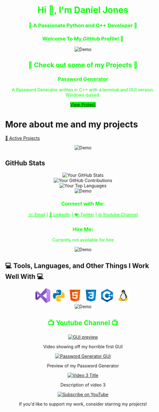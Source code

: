 <h1 align="center" style="color: #00FF00">Hi 👋, I'm Daniel Jones</h1>
<h3 align="center" style="color: #00FF00">🚀 A Passionate Python and C++ Developer 🚀</h3>
<h3 align="center" style="color: #00FF00">Welcome To My GitHub Profile! 👋</h3>

<div align="center">
  <img src="https://user-images.githubusercontent.com/73097560/115834477-dbab4500-a447-11eb-908a-139a6edaec5c.gif" alt="Demo" />
</div>

<h2 align="center" style="color: #00FF00">🚀 Check out some of my Projects 🚀</h2>

<h3 align="center" style="color: #00FF00">Password Generator</h3>

<p align="center" style="color: #00FF00">
  A Password Generator written in C++ with a terminal and GUI version. Windows-based.
</p>

<div align="center">
  <a href="https://github.com/DanielJones02/Password-Generator" class="button" style="background-color: #00FF00">View Project</a>
</div>

# More about me and my projects

[📁 Active Projects](https://github.com/DanielJones02/Active-Projects)

<div align="center">
  <img src="https://user-images.githubusercontent.com/73097560/115834477-dbab4500-a447-11eb-908a-139a6edaec5c.gif" alt="Demo" />
</div>

## GitHub Stats

<div align="center">
  <img src="https://github-readme-stats.vercel.app/api?username=DanielJones02&show_icons=true" alt="Your GitHub Stats" />
</div>

<div align="center">
  <img src="https://github-readme-streak-stats.herokuapp.com/?user=DanielJones02" alt="Your GitHub Contributions" />
</div>

<div align="center">
  <img src="https://github-readme-stats.vercel.app/api/top-langs/?username=DanielJones02" alt="Your Top Languages" />
</div>

<div align="center">
  <img src="https://user-images.githubusercontent.com/73097560/115834477-dbab4500-a447-11eb-908a-139a6edaec5c.gif" alt="Demo" />
</div>

<h3 align="center" style="color: #00FF00">Connect with Me:</h3>

<p align="center" style="color: #00FF00">
  <a href="I_will_change_later@gmail.com" style="color: #00FF00">✉️ Email</a> |
  <a href="https://www.linkedin.com/in/yourlinkedinprofile" style="color: #00FF00">💼 LinkedIn</a> |
  <a href="https://twitter.com/yourtwitter" style="color: #00FF00">🐦 Twitter</a> |
  <a href="https://www.youtube.com/channel/UCDRBLCjQSKVyy_cCxTpqRnw" style="color: #00FF00">🌐 Youtube Channel</a>
</p>

<h3 align="center" style="color: #00FF00">Hire Me:</h3>

<p align="center" style="color: #00FF00">
  Currently not available for hire
</p>

<div align="center">
  <img src="https://user-images.githubusercontent.com/73097560/115834477-dbab4500-a447-11eb-908a-139a6edaec5c.gif" alt="Demo" />
</div>

## 💻 Tools, Languages, and Other Things I Work Well With 💻

<div align="center">
  <img src="images/Visual_Studio_Icon_2019.svg.png" width="48" height="48" alt="Visual Studio" />
  <img src="images/python.png" alt="Python" />
  <img src="images/html.png" alt="HTML" />
  <img src="images/css.png" alt="CSS" />
  <img src="images/C++.png" alt="C++" />
  <img src="images/linux.png" alt="Linux" />
</div>

<div align="center">
  <img src="https://user-images.githubusercontent.com/73097560/115834477-dbab4500-a447-11eb-908a-139a6edaec5c.gif" alt="Demo" />
</div>

<h2 align="center" style="color: #00FF00">📺 Youtube Channel 📺</h2>

<div align="center">
  <a href="https://www.youtube.com/watch?v=m4cp0uQON50">
    <img src="https://i.ytimg.com/vi/video1/maxresdefault.jpg" alt="GUI preview" />
  </a>
  <p>Video showing off my horrible first GUI</p>
</div>

<div align="center">
  <a href="https://www.youtube.com/watch?v=9QbCJY5QnYE">
    <img src="https://i.ytimg.com/vi/video2/hqdefault.jpg" alt="Password Generator GUI" />
  </a>
  <p>Preview of my Password Generator</p>
</div>

<div align="center">
  <a href="https://www.youtube.com/watch?v=video3">
    <img src="https://i.ytimg.com/vi/video3/maxresdefault.jpg" alt="Video 3 Title" />
  </a>
  <p>Description of video 3</p>
</div>

<div align="center">
  <a href="https://www.youtube.com/channel/UCDRBLCjQSKVyy_cCxTpqRnw?sub_confirmation=1">
    <img src="https://custom-icon-badges.herokuapp.com/badge/-Subscribe-red?style=for-the-badge&logo=video&logoColor=white" alt="Subscribe on YouTube" />
  </a>
</div>

<div align="center">
  <p>If you'd like to support my work, consider starring my projects!</p>
</div>
